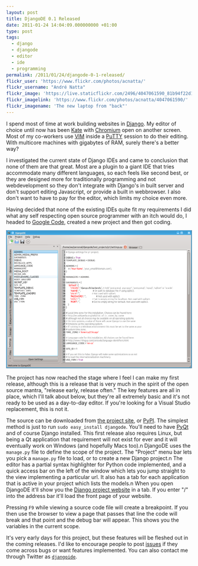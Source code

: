 ```yaml
---
layout: post
title: DjangoDE 0.1 Released
date: 2011-01-24 14:04:09.000000000 +01:00
type: post
tags:
  - django
  - djangode
  - editor
  - ide
  - programming
permalink: /2011/01/24/djangode-0-1-released/
flickr_user: 'https://www.flickr.com/photos/acnatta/'
flickr_username: "André Natta"
flickr_image: 'https://live.staticflickr.com/2496/4047061590_81b94f22d1_w.jpg'
flickr_imagelink: 'https://www.flickr.com/photos/acnatta/4047061590/'
flickr_imagename: 'The new laptop from "back"'
---
```

I spend most of time at work building websites in [Django](http://www.djangoproject.com). My editor of choice
until now has been [Kate](http://kate-editor.org/) with [Chromium](http://www.chromium.org/Home) open on
another screen. Most of my co-workers use [VIM](http://www.vim.org/) inside a
[PuTTY](http://www.chiark.greenend.org.uk/~sgtatham/putty/) session to do their editing. With multicore
machines with gigabytes of RAM, surely there's a better way?

I investigated the current state of Django IDEs and came to conclusion that none of them are that great. Most
are a plugin to a giant IDE that tries accommodate many different languages, so each feels like second best,
or they are designed more for traditionally programming and not webdevelopment so they don't integrate with
Django's in built server and don't support editing Javascript, or provide a built in webbrowser. I also don't
want to have to pay for the editor, which limits my choice even more.

Having decided that none of the existing IDEs quite fit my requirements I did what any self respecting open
source programmer with an itch would do, I headed to [Google Code](http://code.google.com/p), created a new
project and then got coding.

![DjangoDE Main Editor Window](/assets/djangode_main_window.png)

The project has now reached the stage where I feel I can make my first release, although this is a release
that is very much in the spirit of the open source mantra, "release early, release often." The key features
are all in place, which I'll talk about below, but they're all extremely basic and it's not ready to be used
as a day-to-day editor. If you're looking for a Visual Studio replacement, this is not it.

The source can be downloaded from [the project site](http://code.google.com/p/djangode/downloads/list), or
[PyPI](http://pypi.python.org/pypi/DjangoDE/0.1). The simplest method is just to run `sudo easy_install
djangode`. You'll need to have [PyQt](http://www.riverbankcomputing.co.uk/software/pyqt/intro) and of course
Django installed. This first release also requires Linux, but being a Qt application that requirement will not
exist for ever and it will eventually work on Windows (and hopefully Macs too).n DjangoDE uses the `manage.py`
file to define the scope of the project. The "Project" menu bar lets you pick a `manage.py` file to load, or
to create a new Django project.n The editor has a partial syntax highlighter for Python code implemented, and
a quick access bar on the left of the window which lets you jump straight to the view implementing a
particular url. It also has a tab for each application that is active in your project which lists the models.n
When you open DjangoDE it'll show you the [Django project website](http://www.djangoproject.com) in a tab. If
you  enter "/" into the address bar it'll load the front page of your website.

Pressing `F9` while viewing a source code file will create a breakpoint. If you then use the browser to view a
page that passes that line the code will break and that point and the debug bar will appear. This shows you
the variables in the current scope.

It's very early days for this project, but these features will be fleshed out in the coming releases. I'd like
to encourage people to post [issues](http://code.google.com/p/djangode/issues/list) if they come across bugs
or want features implemented. You can also contact me through Twitter as
[`djangoide`](http://www.twitter.com/djangoide).
